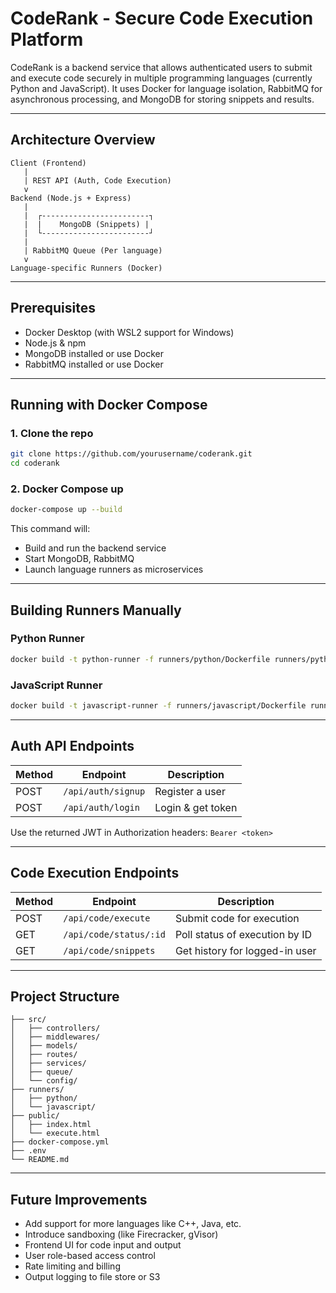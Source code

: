 
# CodeRank - Secure Code Execution Platform

CodeRank is a backend service that allows authenticated users to submit and execute code securely in multiple programming languages (currently Python and JavaScript). It uses Docker for language isolation, RabbitMQ for asynchronous processing, and MongoDB for storing snippets and results.

---

## Architecture Overview

```
Client (Frontend)
   |
   | REST API (Auth, Code Execution)
   v
Backend (Node.js + Express)
   |
   |  ┌------------------------┐
   |  |    MongoDB (Snippets) |
   |  └------------------------┘
   |
   | RabbitMQ Queue (Per language)
   v
Language-specific Runners (Docker)
```

---

## Prerequisites

- Docker Desktop (with WSL2 support for Windows)
- Node.js & npm
- MongoDB installed or use Docker
- RabbitMQ installed or use Docker

---

## Running with Docker Compose

### 1. Clone the repo

```bash
git clone https://github.com/yourusername/coderank.git
cd coderank
```

### 2. Docker Compose up

```bash
docker-compose up --build
```

This command will:

- Build and run the backend service
- Start MongoDB, RabbitMQ
- Launch language runners as microservices

---

## Building Runners Manually

### Python Runner

```bash
docker build -t python-runner -f runners/python/Dockerfile runners/python
```

### JavaScript Runner

```bash
docker build -t javascript-runner -f runners/javascript/Dockerfile runners/javascript
```

---

## Auth API Endpoints

| Method | Endpoint             | Description        |
|--------|----------------------|--------------------|
| POST   | `/api/auth/signup`   | Register a user    |
| POST   | `/api/auth/login`    | Login & get token  |

Use the returned JWT in Authorization headers: `Bearer <token>`

---

## Code Execution Endpoints

| Method | Endpoint                   | Description                       |
|--------|----------------------------|-----------------------------------|
| POST   | `/api/code/execute`        | Submit code for execution         |
| GET    | `/api/code/status/:id`     | Poll status of execution by ID    |
| GET    | `/api/code/snippets`       | Get history for logged-in user    |

---

## Project Structure

```
├── src/
│   ├── controllers/
│   ├── middlewares/
│   ├── models/
│   ├── routes/
│   ├── services/
│   ├── queue/
│   └── config/
├── runners/
│   ├── python/
│   └── javascript/
├── public/
│   ├── index.html
│   └── execute.html
├── docker-compose.yml
├── .env
└── README.md
```

---

## Future Improvements

- Add support for more languages like C++, Java, etc.
- Introduce sandboxing (like Firecracker, gVisor)
- Frontend UI for code input and output
- User role-based access control
- Rate limiting and billing
- Output logging to file store or S3
